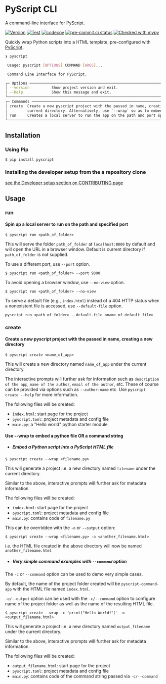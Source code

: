 # PyScript CLI

A command-line interface for [PyScript](https://pyscript.net).


[![Version](https://img.shields.io/pypi/v/pyscript.svg)](https://pypi.org/project/pyscript/)
[![Test](https://github.com/pyscript/pyscript-cli/actions/workflows/test.yml/badge.svg)](https://github.com/pyscript/pyscript-cli/actions/workflows/test.yml)
[![codecov](https://codecov.io/gh/pyscript/pyscript-cli/branch/main/graph/badge.svg?token=dCxt9oBQPL)](https://codecov.io/gh/pyscript/pyscript-cli)
[![pre-commit.ci status](https://results.pre-commit.ci/badge/github/pyscript/pyscript-cli/main.svg)](https://results.pre-commit.ci/latest/github/pyscript/pyscript-cli/main)
[![Checked with mypy](http://www.mypy-lang.org/static/mypy_badge.svg)](http://mypy-lang.org/)

Quickly wrap Python scripts into a HTML template, pre-configured with [PyScript](https://pyscript.net).

```bash
❯ pyscript

 Usage: pyscript [OPTIONS] COMMAND [ARGS]...

 Command Line Interface for PyScript.

╭─ Options ──────────────────────────────────────────────────────────────────────────────────────╮
│ --version          Show project version and exit.                                              │
│ --help             Show this message and exit.                                                 │
╰────────────────────────────────────────────────────────────────────────────────────────────────╯
╭─ Commands ─────────────────────────────────────────────────────────────────────────────────────╮
│ create  Create a new pyscript project with the passed in name, creating a new directory in the │
│         current directory. Alternatively, use `--wrap` so as to embed a python file instead.   │
│ run     Creates a local server to run the app on the path and port specified.                  │
╰────────────────────────────────────────────────────────────────────────────────────────────────╯

```

## Installation

### Using Pip

```shell
$ pip install pyscript
```

### Installing the developer setup from the a repository clone


[see the Developer setup section on CONTRIBUTING page](CONTRIBUTING.md)

## Usage

### run

#### Spin up a local server to run on the path and specified port

```shell
$ pyscript run <path_of_folder>
```

This will serve the folder `path_of_folder` at `localhost:8000` by default
and will open the URL in a browser window. Default is current directory if
`path_of_folder` is not supplied.

To use a different port, use `--port` option.

```shell
$ pyscript run <path_of_folder> --port 9000
```

To avoid opening a browser window, use `--no-view` option.

```shell
$ pyscript run <path_of_folder> --no-view
```

To serve a default file (e.g., `index.html`) instead of a 404 HTTP status when a nonexistent file is accessed, use `--default-file` option.

```shell
pyscript run <path_of_folder> --default-file <name of default file>
```

### create

#### Create a new pyscript project with the passed in name, creating a new directory

```shell
$ pyscript create <name_of_app>
```

This will create a new directory named `name_of_app` under the current directory.

The interactive prompts will further ask for information such as `description of the app`,
`name of the author`, `email of the author`, etc. These of course can be provided via
options such as `--author-name` etc. Use `pyscript create --help` for more information.

The following files will be created:

- `index.html`: start page for the project
- `pyscript.toml`: project metadata and config file
- `main.py`: a "Hello world" python starter module

#### Use --wrap to embed a python file OR a command string

- ##### Embed a Python script into a PyScript HTML file

```shell
$ pyscript create --wrap <filename.py>
```

This will generate a project i.e. a new directory named `filename` under the current directory.

Similar to the above, interactive prompts will further ask for metadata information.

The following files will be created:

- `index.html`: start page for the project
- `pyscript.toml`: project metadata and config file
- `main.py`: contains code of `filename.py`

This can be overridden with the `-o` or `--output` option:

```shell
$ pyscript create --wrap <filename.py> -o <another_filename.html>
```

i.e. the HTML file created in the above directory will now be named `another_filename.html`

- ##### Very simple command examples with `--command` option

The `-c` or `--command` option can be used to demo very simple cases.

By default, the name of the project folder created will be `pyscript-command-app` with the HTML file named `index.html`.

`-o/--output` option can be used with the `-c/--command` option to configure name of the project folder as well
as the name of the resulting HTML file.

```shell
$ pyscript create --wrap -c 'print("Hello World!")' -o <output_filename.html>
```

This will generate a project i.e. a new directory named `output_filename` under the current directory.

Similar to the above, interactive prompts will further ask for metadata information.

The following files will be created:

- `output_filename.html`: start page for the project
- `pyscript.toml`: project metadata and config file
- `main.py`: contains code of the command string passed via `-c/--command`
